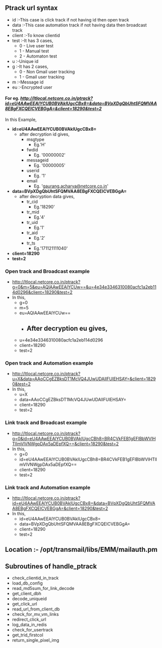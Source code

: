 
## Ptrack url syntax
- id	:-This case is click track if not having id then open track
- data	:-This case automation track if not having data then broadcast track
- client	:-To know clientid
- test	:-It has 3 cases,
  - 0 - Live user test
  - 1 - Manual test
  - 2 - Automaton test
- u	:-Unique id
- g	:-It has 2 cases,
  - 0 - Non Gmail user tracking
  - 1 - Gmail user tracking
- m	:-Message id
- eu	:-Encrypted user

#### For eg. *http://ltlocal.netcore.co.in/ptrack?id=eU4AAwEEAlYCUB0BVAkIUgcCBx8=&data=BVpXDgQbUhtSFQMVAA8EBgFXCQEICVEBGgA=&client=18290&test=2* 
  In this Example,
- **id=eU4AAwEEAlYCUB0BVAkIUgcCBx8=** 
  - after decryption id gives,
    - msgtype  
      - Eg.'H' 
    - fwdid
      - Eg. '00000002'
    - messageid
      - Eg. '00000005'
    - userid
      - Eg. '1'
    - email
      - Eg. 'gaurang.acharya@netcore.co.in'
- **data=BVpXDgQbUhtSFQMVAA8EBgFXCQEICVEBGgA=**
  - after decryption data gives,
    - tr_cid 
      - Eg.'18290'
    - tr_mid  
      - Eg.'4'
    - tr_uid  
      - Eg.'1'
    - tr_aid  
      - Eg.'2'
    - tr_ts   
      - Eg.'171121111040'
- **client=18290**
- **test=2**

### Open track and Broadcast example
- http://ltlocal.netcore.co.in/ptrack?g=0&m=5&eu=AQIAAwEEAlYCUw==&u=4e34e3346310080acfc1a2eb114d0296&client=18290&test=2
- In this,
  - g=0
  - m=5
  - eu=AQIAAwEEAlYCUw==
    - After decryption eu gives,
      - 
  - u=4e34e3346310080acfc1a2eb114d0296 
  - client=18290 
  - test=2

### Open track and Automation example
- http://ltlocal.netcore.co.in/ptrack?u=X&data=AAoCCgEZBksDT1McVQ4JUwUDAlIFUlEHSAY=&client=18290&test=2
- In this,
  - u=X
  - data=AAoCCgEZBksDT1McVQ4JUwUDAlIFUlEHSAY=
  - client=18290
  - test=2

### Link track and Broadcast example
- http://ltlocal.netcore.co.in/ptrack?g=0&id=eU4AAwEEAlYCUB0BVAkIUgcCBh8=BR4CVkFEB1gEFlBbWVlHTlImVlVNWgpDAx5aDEpfXQ==&client=18290&test=2
- In this,
  - g=0
  - id=eU4AAwEEAlYCUB0BVAkIUgcCBh8=BR4CVkFEB1gEFlBbWVlHTlImVlVNWgpDAx5aDEpfXQ==
  - client=18290 
  - test=2

### Link track and Automation example
- http://ltlocal.netcore.co.in/ptrack?id=eU4AAwEEAlYCUB0BVAkIUgcCBx8=&data=BVpXDgQbUhtSFQMVAA8EBgFXCQEICVEBGgA=&client=18290&test=2
- In this,
  - id=eU4AAwEEAlYCUB0BVAkIUgcCBx8=
  - data=BVpXDgQbUhtSFQMVAA8EBgFXCQEICVEBGgA=
  - client=18290 
  - test=2

## Location :- /opt/transmail/libs/EMM/mailauth.pm

## Subroutines of handle_ptrack
- check_clientid_in_track
- load_db_config
- read_md5sum_for_link_decode
- get_client_dbh
- decode_uniqueid
- get_click_url
- read_url_from_client_db
- check_for_mv_vm_links
- redirect_click_url
- log_data_in_redis
- check_for_usertrack
- get_trid_firstcol
- return_single_pixel_img
